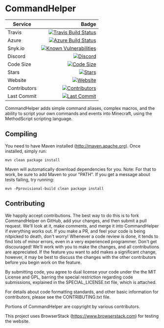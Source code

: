 CommandHelper
=============
| Service | Badge |
|--------|---------:|
| Travis | [![Travis Build Status](https://travis-ci.org/EngineHub/CommandHelper.svg?branch=master)](https://travis-ci.org/EngineHub/CommandHelper) |
| Azure | [![Azure Build Status](https://dev.azure.com/MethodScript/CommandHelper/_apis/build/status/EngineHub.CommandHelper)](https://dev.azure.com/MethodScript/CommandHelper/_build/latest?definitionId=1) |
| Snyk.io | [![Known Vulnerabilities](https://snyk.io/test/github/EngineHub/CommandHelper/badge.svg)](https://snyk.io/test/github/EngineHub/CommandHelper) |
| Discord | [![Discord](https://img.shields.io/discord/446057847428481044.svg)](https://img.shields.io/discord/446057847428481044.svg) |
| Code Size | [![Code Size](https://img.shields.io/github/languages/code-size/EngineHub/CommandHelper.svg)](https://img.shields.io/github/languages/code-size/EngineHub/CommandHelper.svg) |
| Stars | [![Stars](https://img.shields.io/github/stars/EngineHub/CommandHelper.svg?style=social)](https://img.shields.io/github/stars/EngineHub/CommandHelper.svg?style=social) |
| Website | [![Website](https://img.shields.io/website/https/methodscript.com.svg?down_color=red&down_message=offline&up_color=green&up_message=online)](https://methodscript.com) |
| Contributors | [![Contributors](https://img.shields.io/github/contributors/EngineHub/CommandHelper.svg)](https://img.shields.io/github/contributors/EngineHub/CommandHelper.svg) |
| Last Commit | [![Last Commit](https://img.shields.io/github/last-commit/EngineHub/CommandHelper.svg)](https://img.shields.io/github/last-commit/EngineHub/CommandHelper.svg) |

CommandHelper adds simple command aliases, complex macros,
and the ability to script your own commands and events into Minecraft,
using the MethodScript scripting language.

Compiling
---------

You need to have Maven installed (http://maven.apache.org). Once installed,
simply run:

    mvn clean package install

Maven will automatically download dependencies for you. Note: For that to work,
be sure to add Maven to your "PATH". If you get a message about tests failing,
try running:

	mvn -Pprovisional-build clean package install

Contributing
------------

We happily accept contributions. The best way to do this is to fork
CommandHelper on GitHub, add your changes, and then submit a pull request.
We'll look at it, make comments, and merge it into CommandHelper if
everything works out. If you make a PR, and feel your code is being
nitpicked to death, don't worry! Whenever a code review is done, it tends
to find lots of minor errors, even in a very experienced programmer. Don't
get discouraged! We'll work with you to make the changes, and all contributions
are appreciated. If the feature you want to add makes a significant change,
however, it may be best to discuss the changes with the other contributors
before you begin work on the feature.

By submitting code, you agree to dual license your code under the
the MIT License and GPL, barring the special restriction regarding code submissions,
explained in the SPECIAL_LICENSE.txt file, which is attached.

For details about code formatting standards, and other basic information for
contributors, please see the CONTRIBUTING.txt file.

Portions of CommandHelper are copyright by various contributors.

This project uses BrowserStack (https://www.browserstack.com) for testing the website.

